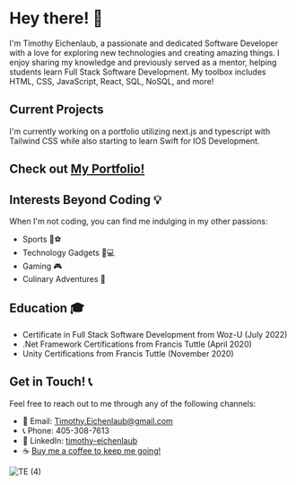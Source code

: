 # Hey there! 👋 

I'm Timothy Eichenlaub, a passionate and dedicated Software Developer with a love for exploring new technologies and creating amazing things. I enjoy sharing my knowledge and previously served as a mentor, helping students learn Full Stack Software Development. My toolbox includes HTML, CSS, JavaScript, React, SQL, NoSQL, and more!

## Current Projects
I'm currently working on a portfolio utilizing next.js and typescript with Tailwind CSS while also starting to learn Swift for IOS Development. 

## Check out [My Portfolio!](https://timeich.com/)

## Interests Beyond Coding 💡

When I'm not coding, you can find me indulging in my other passions:

- Sports 🏀⚽️
- Technology Gadgets 📱💻
- Gaming 🎮
- Culinary Adventures 🍳

## Education 🎓

- Certificate in Full Stack Software Development from Woz-U (July 2022)
- .Net Framework Certifications from Francis Tuttle (April 2020)
- Unity Certifications from Francis Tuttle (November 2020)

## Get in Touch! 📞

Feel free to reach out to me through any of the following channels:

- 📧 Email: Timothy.Eichenlaub@gmail.com
- 📞 Phone: 405-308-7613
- 💼 LinkedIn: [timothy-eichenlaub](https://www.linkedin.com/in/timothy-eichenlaub-a4a686228/)
- ☕ [Buy me a coffee to keep me going!](https://www.buymeacoffee.com/TimEich)

![TE (4)](https://github.com/TimothyEich/TimothyEich/assets/94193381/f17f85c2-7e2f-4984-836e-172082c4fb78)

